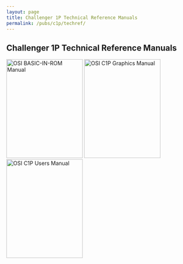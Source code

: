 ```yaml
---
layout: page
title: Challenger 1P Technical Reference Manuals
permalink: /pubs/c1p/techref/
---
```


Challenger 1P Technical Reference Manuals
---

[<img src="https://s3-us-west-2.amazonaws.com/archive.pcjs.org/pubs/c1p/techref/thumbs/OSI_BASIC-IN-ROM_Reference_Manual-thumb.jpg" width="200" height="260" alt="OSI BASIC-IN-ROM Manual"/>](https://s3-us-west-2.amazonaws.com/archive.pcjs.org/pubs/c1p/techref/pdfs/OSI_BASIC-IN-ROM_Reference_Manual.pdf)
[<img src="https://s3-us-west-2.amazonaws.com/archive.pcjs.org/pubs/c1p/techref/thumbs/OSI_C1P_Character_Graphics_Reference_Manual-thumb.jpg" width="200" height="260" alt="OSI C1P Graphics Manual"/>](https://s3-us-west-2.amazonaws.com/archive.pcjs.org/pubs/c1p/techref/pdfs/OSI_C1P_Character_Graphics_Reference_Manual.pdf)
[<img src="https://s3-us-west-2.amazonaws.com/archive.pcjs.org/pubs/c1p/techref/thumbs/OSI_C1P_Users_Manual-thumb.jpg" width="200" height="260" alt="OSI C1P Users Manual"/>](https://s3-us-west-2.amazonaws.com/archive.pcjs.org/pubs/c1p/techref/pdfs/OSI_C1P_Users_Manual.pdf)
